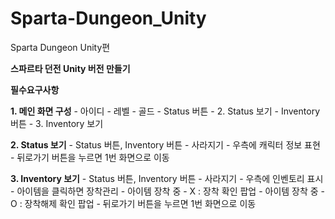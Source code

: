 # Sparta-Dungeon_Unity
Sparta Dungeon Unity편

**스파르타 던전 Unity 버전 만들기**

**필수요구사항**

  **1. 메인 화면 구성**
        - 아이디
        - 레벨
        - 골드
        - Status 버튼  - 2. Status 보기
        - Inventory 버튼  - 3. Inventory 보기
    
**2. Status 보기**
      - Status 버튼, Inventory 버튼 - 사라지기
      - 우측에 캐릭터 정보 표현
      - 뒤로가기 버튼을 누르면 1번 화면으로 이동
    
**3. Inventory 보기**
     - Status 버튼, Inventory 버튼 - 사라지기
     - 우측에 인벤토리 표시
     - 아이템을 클릭하면 장착관리
        - 아이템 장착 중 - X  : 장착 확인 팝업
        - 아이템 장착 중 - O  : 장착해제 확인 팝업
     - 뒤로가기 버튼을 누르면 1번 화면으로 이동
